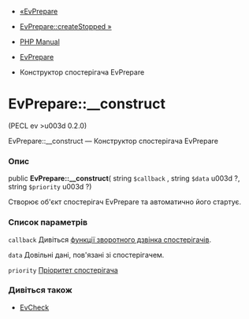 - [«EvPrepare](class.evprepare.md)
- [EvPrepare::createStopped »](evprepare.createstopped.md)

- [PHP Manual](index.md)
- [EvPrepare](class.evprepare.md)
- Конструктор спостерігача EvPrepare

# EvPrepare::\_\_construct

(PECL ev \>u003d 0.2.0)

EvPrepare::\_\_construct — Конструктор спостерігача EvPrepare

### Опис

public **EvPrepare::\_\_construct**( string `$callback` , string `$data`
u003d ?, string `$priority` u003d ?)

Створює об'єкт спостерігач EvPrepare та автоматично його стартує.

### Список параметрів

`callback`
Дивіться [функції зворотного дзвінка
спостерігачів](ev.watcher-callbacks.md).

`data`
Довільні дані, пов'язані зі спостерігачем.

`priority`
[Пріоритет спостерігача](class.ev.md#ev.constants.watcher-pri)

### Дивіться також

- [EvCheck](class.evcheck.md)
